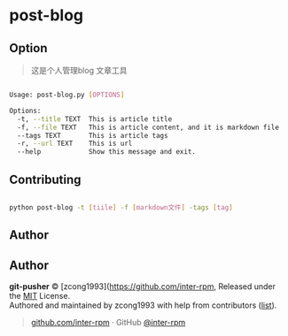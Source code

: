 # post-blog

## Option

> 这是个人管理blog 文章工具

```bash

Usage: post-blog.py [OPTIONS]

Options:
  -t, --title TEXT  This is article title
  -f, --file TEXT   This is article content, and it is markdown file
  --tags TEXT       This is article tags
  -r, --url TEXT    This is url
  --help            Show this message and exit.

```

## Contributing
```bash

python post-blog -t [tiile] -f [markdown文件] -tags [tag]

```

## Author

## Author

**git-pusher** © [zcong1993](https://github.com/inter-rpm, Released under the [MIT](./LICENSE) License.<br>
Authored and maintained by zcong1993 with help from contributors ([list](https://github.com/inter-rpm/post-blog/graphs/contributors)).

> [github.com/inter-rpm](https://github.com/inter-rpm) · GitHub [@inter-rpm](https://github.com/inter-rpm)

